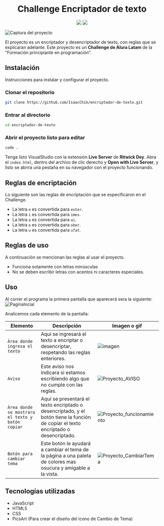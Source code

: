 <h1 align="center"> Challenge Encriptador de texto </h1>

   <p align="center">
   <img src="https://img.shields.io/badge/STATUS-FINALIZADO-green">
     <img src="https://img.shields.io/badge/fecha de lanzamiento-pendiente-orange">
   </p>

![Captura del proyecto](https://github.com/IsaacChik/encriptador-de-texto/assets/125986097/ccf44092-2243-4a51-9960-235ab0b95631)

El proyecto es un encriptador y desencriptador de texto, con reglas que se explicaran adelante. Este proyecto es un **Challenge de Alura Latam** de la "Formación principiante en programación".


## Instalación
Instrucciones para instalar y configurar el proyecto.


### Clonar el repositorio
```bash
git clone https://github.com/IsaacChik/encriptador-de-texto.git
```
### Entrar al directorio
```bash
cd encriptador-de-texto
```
### Abrir el proyecto listo para editar
```bash
code .
```
Tenga listo VisualStudio con la extensión **Live Server** de **Ritwick Dey**. Abra el `index.html`, dentro del archivo de clic derecho y **Open with Live Server**, y listo se abrira una pestaña en su navegador con el proyecto funcionando.



## Reglas de encriptación
Lo siguiente son las reglas de encriptación que se especificaron en el Challenge.
- La letra `e` es convertida para `enter`.
- La letra `i` es convertida para `imes`.
- La letra `a` es convertida para `ai`.
- La letra `o` es convertida para `ober`.
- La letra `u` es convertida para `ufat`.

## Reglas de uso
A continuación se mencionan las reglas al usar el proyecto.
- Funciona solamente con letras minúsculas
- No se deben escribir letras con acentos ni caracteres especiales.
  
## Uso
Al correr el programa la primera pantalla que aparecerá sera la siguiente:
![PaginaIncial](https://github.com/IsaacChik/encriptador-de-texto/assets/125986097/a8150ba9-c37a-419b-aeec-baba41362e38)

Analicemos cada elemento de la pantalla:

| Elemento | Descripción | Imagen o gif |
|--------|----------|--------|
| `Área donde ingresa el texto`|Aqui se ingresará el texto a encriptar o desencriptar, respetando las reglas enteriores.|![imagen](https://github.com/IsaacChik/encriptador-de-texto/assets/125986097/810512d7-e8c9-4334-8af4-c9b6142c4e2a)|
| `Aviso`|Este aviso nos indicara si estamos escribiendo algo que no cumple con las reglas.|![Proyecto_AVISO](https://github.com/IsaacChik/encriptador-de-texto/assets/125986097/cb34b2a1-8e4c-481f-8fb6-06e0462cb2b8)|
|`Área donde se mostrara el texto y botón copiar`|Aquí se presentará el texto encriptado o desencriptado, y el botón tiene la función de copiar el texto encriptado o desencriptado.|![Proyecto_funcionamiento](https://github.com/IsaacChik/encriptador-de-texto/assets/125986097/c6332661-2659-4bc7-b0b0-0f28e5c2de7c)|
|`Botón para cambiar tema`| Este botón le ayudará a cambiar el tema de la página a una paleta de colores mas osucura y amigable a la vista.|![Proyecto_CambiarTema](https://github.com/IsaacChik/encriptador-de-texto/assets/125986097/655f71da-9f6b-4b00-a5a6-4b3b01f7d225)|

## Tecnologías utilizadas
- JavaScript
- HTML5
- CSS
- PicsArt (Para crear el diseño del icono de Cambio de Tema)

